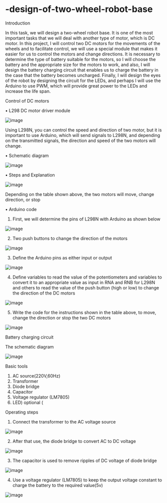 # -design-of-two-wheel-robot-base


Introduction

In this task, we will design a two-wheel robot base. It is one of the most important tasks that we will deal with another type of motor, which is DC motor. In this project, I will control two DC motors for the movements of the wheels and to facilitate control, we will use a special module that makes it easier for us to control the motors and change directions. It is necessary to determine the type of battery suitable for the motors, so I will choose the battery and the appropriate size for the motors to work, and also, I will design the battery charging circuit that enables us to charge the battery in the case that the battery becomes uncharged. Finally, I will design the eyes of the robot by designing the circuit for the LEDs, and perhaps I will use the Arduino to use PWM, which will provide great power to the LEDs and increase the life span.


Control of DC motors 

•	L298 DC motor driver module 


![image](https://user-images.githubusercontent.com/85449693/124281709-a95a4a00-db52-11eb-8403-dc18a209ecdb.png)


Using L298N, you can control the speed and direction of two motor, but it is important to use Arduino, which will send signals to L298N, and depending on the transmitted signals, the direction and speed of the two motors will change. 

•	Schematic diagram 

![image](https://user-images.githubusercontent.com/85449693/124281889-dc9cd900-db52-11eb-9ab5-93e5be9450c7.png)


•	Steps and Explanation


![image](https://user-images.githubusercontent.com/85449693/124282107-1ff74780-db53-11eb-849b-182533c34457.png)



Depending on the table shown above, the two motors will move, change direction, or stop

•	Arduino code

1.	First, we will determine the pins of L298N with Arduino as shown below


![image](https://user-images.githubusercontent.com/85449693/124377150-23a1e000-dcb3-11eb-8181-3472183c4ede.png)

2.	Two push buttons to change the direction of the motors 

![image](https://user-images.githubusercontent.com/85449693/124377161-39afa080-dcb3-11eb-98dc-39b5d7d42eca.png)


3.	Define the Arduino pins as either input or output

![image](https://user-images.githubusercontent.com/85449693/124377183-4fbd6100-dcb3-11eb-809b-eed2b2ad450e.png)

4.	Define variables to read the value of the potentiometers and variables to convert it to an appropriate value as input in RNA and RNB for L298N and others to read the value of the push button (high or low) to change the direction of the DC motors

![image](https://user-images.githubusercontent.com/85449693/124377193-62379a80-dcb3-11eb-9549-e23b53a9167d.png)


5.	Write the code for the instructions shown in the table above, to move, change the direction or stop the two DC motors


![image](https://user-images.githubusercontent.com/85449693/124377212-885d3a80-dcb3-11eb-9958-dba331bc0f5b.png)







Battery charging circuit

The schematic diagram 


![image](https://user-images.githubusercontent.com/85449693/124377219-9743ed00-dcb3-11eb-8341-09968c4ba4ea.png)


Basic tools

1.	AC source(220V,60Hz)
2.	Transformer 
3.	Diode bridge 
4.	Capacitor 
5.	Voltage regulator (LM7805)
6.	LED) optional (



Operating steps
1.	Connect the transformer to the AC voltage source


![image](https://user-images.githubusercontent.com/85449693/124377238-b0e53480-dcb3-11eb-9a60-d7295e7c0e93.png)



2.	After that use, the diode bridge to convert AC to DC voltage 

![image](https://user-images.githubusercontent.com/85449693/124377260-ce1a0300-dcb3-11eb-91fb-64a44ef5bc5e.png)


3.	The capacitor is used to remove ripples of DC voltage of diode bridge 

![image](https://user-images.githubusercontent.com/85449693/124377276-dd00b580-dcb3-11eb-9b39-2d3f723c3ac0.png)

4.	Use a voltage regulator (LM7805) to keep the output voltage constant to charge the battery to the required value(5v)

![image](https://user-images.githubusercontent.com/85449693/124377289-eb4ed180-dcb3-11eb-9768-30f5f53ca118.png)








